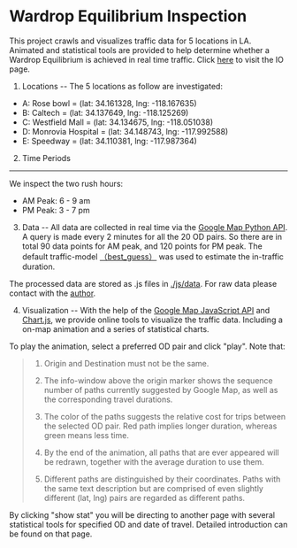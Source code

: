 Wardrop Equilibrium Inspection
===

This project crawls and visualizes traffic data for 5 locations in LA.
Animated and statistical tools are provided to help determine whether a Wardrop Equilibrium is achieved in real time traffic.
Click [here](http://ycruan.github.io/Wardrop_Equilibrium) to visit the IO page.

1. Locations
--
The 5 locations as follow are investigated:

  * A: Rose bowl = (lat: 34.161328, lng: -118.167635)
  * B: Caltech = (lat: 34.137649, lng: -118.125269)
  * C: Westfield Mall = (lat: 34.134675, lng: -118.051038)
  * D: Monrovia Hospital = (lat: 34.148743, lng: -117.992588)
  * E: Speedway = (lat: 34.110381, lng: -117.987364)


2. Time Periods
---
We inspect the two rush hours:

  * AM Peak: 6 - 9 am
  * PM Peak: 3 - 7 pm


3. Data
--
All data are collected in real time via the [Google Map Python API](https://github.com/googlemaps/google-maps-services-python).
A query is made every 2 minutes for all the 20 OD pairs. So there are in total 90 data points for AM peak, and 120 points for PM peak. The default traffic-model [（best_guess）](https://developers.google.com/maps/documentation/directions/intro#RequestParameters) was used to estimate the in-traffic duration.

The processed data are stored as .js files in [./js/data](https://github.com/ycruan/Wardrop_Equilibrium/tree/gh-pages/js/data). For raw data please contact with the [author](mailto:ruanyichen94@gmail.com).


4. Visualization
--
With the help of the [Google Map JavaScript API](https://developers.google.com/maps/documentation/javascript/)
and [Chart.js](http://www.chartjs.org/), we provide online tools to visualize the traffic data. Including a on-map animation and a series of
statistical charts.

To play the animation, select a preferred OD pair and click "play". Note that:

> 1) Origin and Destination must not be the same.
>
> 2) The info-window above the origin marker shows the sequence number of paths currently suggested by Google Map, as well as the corresponding
travel durations.
>
> 3) The color of the paths suggests the relative cost for trips between the selected OD pair. Red path implies longer duration, whereas green
means less time.
>
> 4) By the end of the animation, all paths that are ever appeared will be redrawn, together with the average duration to use them.
>
> 5) Different paths are distinguished by their coordinates. Paths with the same text description but are comprised of even slightly different (lat, lng) pairs are regarded as different paths.

By clicking "show stat" you will be directing to another page with several statistical tools for specified OD and date of travel.
Detailed introduction can be found on that page.
